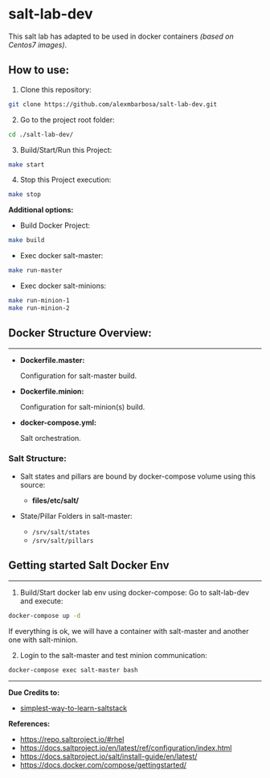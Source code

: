 # salt-lab-dev
This salt lab has adapted to be used in docker containers *(based on Centos7 images)*.

## How to use:
1. Clone this repository:
  ```bash
git clone https://github.com/alexmbarbosa/salt-lab-dev.git
  ```
2. Go to the project root folder:
```bash
cd ./salt-lab-dev/
```
3. Build/Start/Run this Project:
```bash
make start
```
4. Stop this Project execution:
```bash
make stop
```
**Additional options:**
  * Build Docker Project:
  ```bash
  make build
  ```
  * Exec docker salt-master:
  ```bash
  make run-master
  ```
  * Exec docker salt-minions:
  ```bash
  make run-minion-1
  make run-minion-2
  ``` 
 
 ## Docker Structure Overview:

---

* **Dockerfile.master:**  

  Configuration for salt-master build.

* **Dockerfile.minion:**

  Configuration for salt-minion(s) build.

* **docker-compose.yml:**

  Salt orchestration.

### Salt Structure:
* Salt states and pillars are bound by docker-compose volume using this source:

  - **files/etc/salt/**

* State/Pillar Folders in salt-master:
  
  * `/srv/salt/states`
  * `/srv/salt/pillars`

## Getting started Salt Docker Env

---

1. Build/Start docker lab env using docker-compose:
Go to salt-lab-dev and execute:
```sh
docker-compose up -d
```
If everything is ok, we will have a container with salt-master and another one with salt-minion.

2. Login to the salt-master and test minion communication:

```sh
docker-compose exec salt-master bash
```

---
**Due Credits to:**

* [simplest-way-to-learn-saltstack](https://timlwhite.medium.com/the-simplest-way-to-learn-saltstack-cd9f5edbc967)

**References:**

* https://repo.saltproject.io/#rhel
* https://docs.saltproject.io/en/latest/ref/configuration/index.html
* https://docs.saltproject.io/salt/install-guide/en/latest/
* https://docs.docker.com/compose/gettingstarted/
